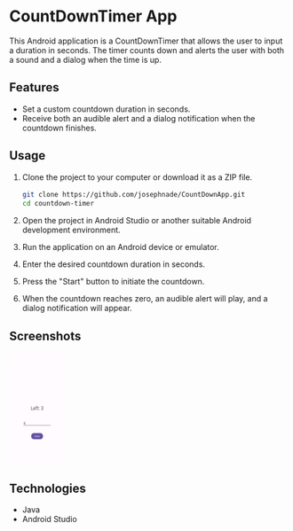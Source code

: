 # CountDownTimer App

This Android application is a CountDownTimer that allows the user to input a duration in seconds. The timer counts down and alerts the user with both a sound and a dialog when the time is up.

## Features

- Set a custom countdown duration in seconds.
- Receive both an audible alert and a dialog notification when the countdown finishes.

## Usage

1. Clone the project to your computer or download it as a ZIP file.

    ```bash
    git clone https://github.com/josephnade/CountDownApp.git
    cd countdown-timer
    ```

2. Open the project in Android Studio or another suitable Android development environment.

3. Run the application on an Android device or emulator.

4. Enter the desired countdown duration in seconds.

5. Press the "Start" button to initiate the countdown.

6. When the countdown reaches zero, an audible alert will play, and a dialog notification will appear.

## Screenshots

<img src="readme-assets/ss.png" alt="CountDownTimer App Screenshot" height=200 width=100>


## Technologies

- Java
- Android Studio


